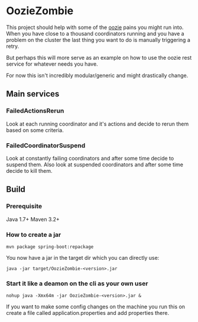 # OozieZombie

This project should help with some of the [oozie](oozie.apache.org) pains you might run into. When you have close to a
thousand coordinators running and you have a problem on the cluster the last thing you want to do is manually
triggering a retry.

But perhaps this will more serve as an example on how to use the oozie rest service for whatever needs you have.

For now this isn't incredibly modular/generic and might drastically change.

## Main services

### FailedActionsRerun
Look at each running coordinator and it's actions and decide to rerun them based on some criteria.

### FailedCoordinatorSuspend
Look at constantly failing coordinators and after some time decide to suspend them. Also look at suspended coordinators
and after some time decide to kill them.

## Build

### Prerequisite
Java 1.7+
Maven 3.2+

### How to create a jar
```
mvn package spring-boot:repackage
```

You now have a jar in the target dir which you can directly use:

```
java -jar target/OozieZombie-<version>.jar
```

### Start it like a deamon on the cli as your own user
```
nohup java -Xmx64m -jar OozieZombie-<version>.jar &
```

If you want to make some config changes on the machine you run this on create a file called application.properties and
add properties there.


